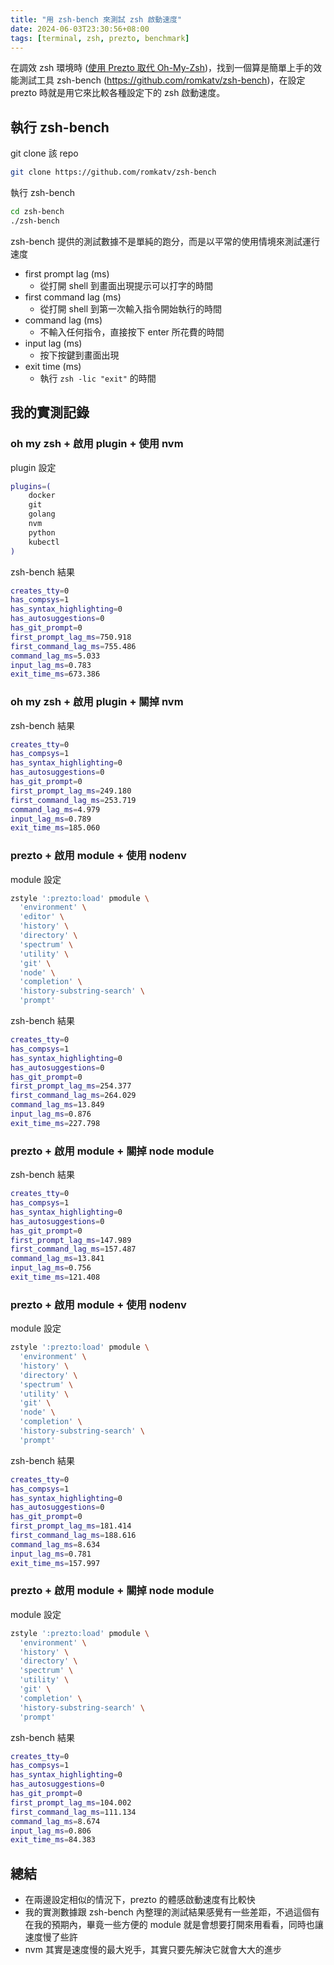 ```yaml
---
title: "用 zsh-bench 來測試 zsh 啟動速度"
date: 2024-06-03T23:30:56+08:00
tags: [terminal, zsh, prezto, benchmark]
---
```


在調效 zsh 環境時 ([使用 Prezto 取代 Oh-My-Zsh](/posts/2024/05/replace-oh-my-zsh-with-prezto/))，找到一個算是簡單上手的效能測試工具 zsh-bench (<https://github.com/romkatv/zsh-bench>)，在設定 prezto 時就是用它來比較各種設定下的 zsh 啟動速度。


## 執行 zsh-bench

git clone 該 repo
```bash
git clone https://github.com/romkatv/zsh-bench
```

執行 zsh-bench
```bash
cd zsh-bench
./zsh-bench
```

zsh-bench 提供的測試數據不是單純的跑分，而是以平常的使用情境來測試運行速度

- first prompt lag (ms)
   - 從打開 shell 到畫面出現提示可以打字的時間
- first command lag (ms)
   - 從打開 shell 到第一次輸入指令開始執行的時間
- command lag (ms)	
   - 不輸入任何指令，直接按下 enter 所花費的時間
- input lag (ms)	
   - 按下按鍵到畫面出現
- exit time (ms)	
   - 執行 `zsh -lic "exit"` 的時間

## 我的實測記錄

### oh my zsh + 啟用 plugin + 使用 nvm

plugin 設定
```bash
plugins=(
    docker
    git
    golang
    nvm
    python
    kubectl
)
```

zsh-bench 結果
```bash
creates_tty=0
has_compsys=1
has_syntax_highlighting=0
has_autosuggestions=0
has_git_prompt=0
first_prompt_lag_ms=750.918
first_command_lag_ms=755.486
command_lag_ms=5.033
input_lag_ms=0.783
exit_time_ms=673.386
```

### oh my zsh + 啟用 plugin + 關掉 nvm

zsh-bench 結果
```bash
creates_tty=0
has_compsys=1
has_syntax_highlighting=0
has_autosuggestions=0
has_git_prompt=0
first_prompt_lag_ms=249.180
first_command_lag_ms=253.719
command_lag_ms=4.979
input_lag_ms=0.789
exit_time_ms=185.060
```

### prezto + 啟用 module + 使用 nodenv

module 設定
```bash
zstyle ':prezto:load' pmodule \
  'environment' \
  'editor' \
  'history' \
  'directory' \
  'spectrum' \
  'utility' \
  'git' \
  'node' \
  'completion' \
  'history-substring-search' \
  'prompt'
```

zsh-bench 結果
```bash
creates_tty=0
has_compsys=1
has_syntax_highlighting=0
has_autosuggestions=0
has_git_prompt=0
first_prompt_lag_ms=254.377
first_command_lag_ms=264.029
command_lag_ms=13.849
input_lag_ms=0.876
exit_time_ms=227.798
```

### prezto + 啟用 module + 關掉 node module

zsh-bench 結果
```bash
creates_tty=0
has_compsys=1
has_syntax_highlighting=0
has_autosuggestions=0
has_git_prompt=0
first_prompt_lag_ms=147.989
first_command_lag_ms=157.487
command_lag_ms=13.841
input_lag_ms=0.756
exit_time_ms=121.408
```

### prezto + 啟用 module + 使用 nodenv

module 設定
```bash
zstyle ':prezto:load' pmodule \
  'environment' \
  'history' \
  'directory' \
  'spectrum' \
  'utility' \
  'git' \
  'node' \
  'completion' \
  'history-substring-search' \
  'prompt'
```

zsh-bench 結果
```bash
creates_tty=0
has_compsys=1
has_syntax_highlighting=0
has_autosuggestions=0
has_git_prompt=0
first_prompt_lag_ms=181.414
first_command_lag_ms=188.616
command_lag_ms=8.634
input_lag_ms=0.781
exit_time_ms=157.997
```

### prezto + 啟用 module + 關掉 node module

module 設定
```bash
zstyle ':prezto:load' pmodule \
  'environment' \
  'history' \
  'directory' \
  'spectrum' \
  'utility' \
  'git' \
  'completion' \
  'history-substring-search' \
  'prompt'
```

zsh-bench 結果
```bash
creates_tty=0
has_compsys=1
has_syntax_highlighting=0
has_autosuggestions=0
has_git_prompt=0
first_prompt_lag_ms=104.002
first_command_lag_ms=111.134
command_lag_ms=8.674
input_lag_ms=0.806
exit_time_ms=84.383
```

## 總結

- 在兩邊設定相似的情況下，prezto 的體感啟動速度有比較快
- 我的實測數據跟 zsh-bench 內整理的測試結果感覺有一些差距，不過這個有在我的預期內，畢竟一些方便的 module 就是會想要打開來用看看，同時也讓速度慢了些許
- nvm 其實是速度慢的最大兇手，其實只要先解決它就會大大的進步

